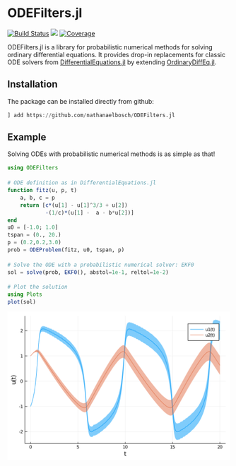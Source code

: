 # ODEFilters.jl

[![Build Status](https://travis-ci.com/nathanaelbosch/ODEFilters.jl.svg?branch=master)](https://travis-ci.com/nathanaelbosch/ODEFilters.jl)
[![](https://img.shields.io/badge/docs-dev-blue.svg)](https://nathanaelbosch.github.io/ODEFilters.jl/dev)
[![Coverage](https://codecov.io/gh/nathanaelbosch/ODEFilters.jl/branch/master/graph/badge.svg)](https://codecov.io/gh/nathanaelbosch/ODEFilters.jl)
<!-- [![Code Style: Blue](https://img.shields.io/badge/code%20style-blue-4495d1.svg)](https://github.com/invenia/BlueStyle) -->
<!-- [![](https://img.shields.io/badge/docs-stable-blue.svg)](https://nathanaelbosch.github.io/ODEFilters.jl/stable) -->
<!-- [![ColPrac: Contributor's Guide on Collaborative Practices for Community Packages](https://img.shields.io/badge/ColPrac-Contributor's%20Guide-blueviolet)](https://github.com/SciML/ColPrac) -->


ODEFilters.jl is a library for probabilistic numerical methods for solving ordinary differential equations.
It provides drop-in replacements for classic ODE solvers from [DifferentialEquations.jl](https://docs.sciml.ai/stable/) by extending [OrdinaryDiffEq.jl](https://github.com/SciML/OrdinaryDiffEq.jl).


## Installation
The package can be installed directly from github:
```julia
] add https://github.com/nathanaelbosch/ODEFilters.jl
```


## Example
Solving ODEs with probabilistic numerical methods is as simple as that!
```julia
using ODEFilters

# ODE definition as in DifferentialEquations.jl
function fitz(u, p, t)
    a, b, c = p
    return [c*(u[1] - u[1]^3/3 + u[2])
            -(1/c)*(u[1] -  a - b*u[2])]
end
u0 = [-1.0; 1.0]
tspan = (0., 20.)
p = (0.2,0.2,3.0)
prob = ODEProblem(fitz, u0, tspan, p)

# Solve the ODE with a probabilistic numerical solver: EKF0
sol = solve(prob, EKF0(), abstol=1e-1, reltol=1e-2)

# Plot the solution
using Plots
plot(sol)
```
![Fitzhugh-Nagumo Solution](./docs/src/figures/fitzhugh_nagumo.svg?raw=true "Fitzhugh-Nagumo Solution")
